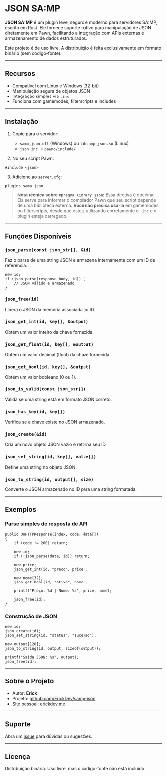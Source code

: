 # JSON SA:MP

**JSON SA:MP** é um plugin leve, seguro e moderno para servidores SA:MP, escrito em Rust. Ele fornece suporte nativo para manipulação de JSON diretamente em Pawn, facilitando a integração com APIs externas e armazenamento de dados estruturados.

Este projeto é de uso livre. A distribuição é feita exclusivamente em formato binário (sem código-fonte).

---

## Recursos
- Compatível com Linux e Windows (32-bit)
- Manipulação segura de objetos JSON
- Integração simples via `.inc`
- Funciona com gamemodes, filterscripts e includes

---

## Instalação

1. Copie para o servidor:
   - `samp_json.dll` (Windows) ou `libsamp_json.so` (Linux)
   - `json.inc` → `pawno/include/`

2. No seu script Pawn:
```pawn
#include <json>
```

3. Adicione ao `server.cfg`:
```
plugins samp_json
```

> **Nota técnica sobre `#pragma library json`:**
> Essa diretiva é opcional. Ela serve para informar o compilador Pawn que seu script depende de uma biblioteca externa. **Você não precisa usá-la** em gamemodes ou filterscripts, desde que esteja utilizando corretamente o `.inc` e o plugin esteja carregado.

---

## Funções Disponíveis

### `json_parse(const json_str[], &id)`
Faz o parse de uma string JSON e armazena internamente com um ID de referência.
```pawn
new id;
if (json_parse(response_body, id)) {
    // JSON válido e armazenado
}
```

### `json_free(id)`
Libera o JSON da memória associada ao ID.

### `json_get_int(id, key[], &output)`
Obtém um valor inteiro da chave fornecida.

### `json_get_float(id, key[], &output)`
Obtém um valor decimal (float) da chave fornecida.

### `json_get_bool(id, key[], &output)`
Obtém um valor booleano (0 ou 1).

### `json_is_valid(const json_str[])`
Valida se uma string está em formato JSON correto.

### `json_has_key(id, key[])`
Verifica se a chave existe no JSON armazenado.

### `json_create(&id)`
Cria um novo objeto JSON vazio e retorna seu ID.

### `json_set_string(id, key[], value[])`
Define uma string no objeto JSON.

### `json_to_string(id, output[], size)`
Converte o JSON armazenado no ID para uma string formatada.

---

## Exemplos

### Parse simples de resposta de API
```pawn
public OnHTTPResponse(index, code, data[])
{
    if (code != 200) return;

    new id;
    if (!json_parse(data, id)) return;

    new price;
    json_get_int(id, "preco", price);

    new nome[32];
    json_get_bool(id, "ativo", nome);

    printf("Preço: %d | Nome: %s", price, nome);

    json_free(id);
}
```

### Construção de JSON
```pawn
new id;
json_create(id);
json_set_string(id, "status", "sucesso");

new output[128];
json_to_string(id, output, sizeof(output));

printf("Saída JSON: %s", output);
json_free(id);
```

---

## Sobre o Projeto
- Autor: **Erick**
- Projeto: [github.com/ErickDev/samp-json](https://github.com/ErickDev/samp-json)
- Site pessoal: [erickdev.me](https://erickdev.me)

---

## Suporte
Abra um [issue](https://github.com/ErickDev/samp-json/issues) para dúvidas ou sugestões.

---

## Licença
Distribuição binária. Uso livre, mas o código-fonte não está incluído.
